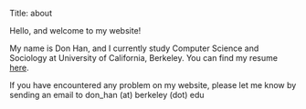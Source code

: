 Title: about

Hello, and welcome to my website! 

My name is Don Han, and I currently study Computer Science and Sociology at University of
California, Berkeley. You can find my resume [here]({filename}/extra/Resume_Don_Han.pdf).

If you have encountered any problem on my website, please let me know by sending an email to don_han (at) berkeley (dot) edu


